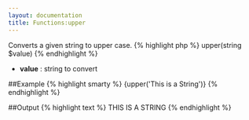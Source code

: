 ```yaml
---
layout: documentation
title: Functions:upper
---
```


Converts a given string to upper case.
{% highlight php %}
upper(string $value)
{% endhighlight %}

* **value** : string to convert

##Example
{% highlight smarty %}
{upper('This is a String')}
{% endhighlight %}

##Output
{% highlight text %}
THIS IS A STRING
{% endhighlight %}